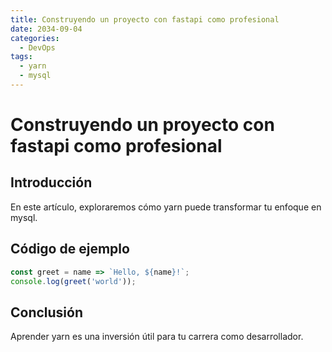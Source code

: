 ```yaml
---
title: Construyendo un proyecto con fastapi como profesional
date: 2034-09-04
categories:
  - DevOps
tags:
  - yarn
  - mysql
---
```


# Construyendo un proyecto con fastapi como profesional

## Introducción

En este artículo, exploraremos cómo yarn puede transformar tu enfoque en mysql.

## Código de ejemplo

```javascript
const greet = name => `Hello, ${name}!`;
console.log(greet('world'));
```

## Conclusión

Aprender yarn es una inversión útil para tu carrera como desarrollador.